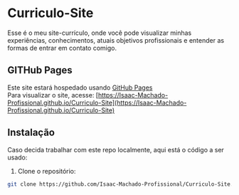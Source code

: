 ﻿# Curriculo-Site
Esse é o meu site-currículo, onde você pode visualizar minhas experiências, conhecimentos,
atuais objetivos profissionais e entender as formas de entrar em contato comigo. 

## GITHub Pages
Este site estará hospedado usando [GitHub Pages](https://pages.github.com/)  
Para visualizar o site, acesse: [https://Isaac-Machado-Profissional.github.io/Curriculo-Site](https://Isaac-Machado-Profissional.github.io/Curriculo-Site)

## Instalação
Caso decida trabalhar com este repo localmente, aqui está o código a ser usado:
1. Clone o repositório:
```bash
git clone https://github.com/Isaac-Machado-Profissional/Curriculo-Site.git
```


